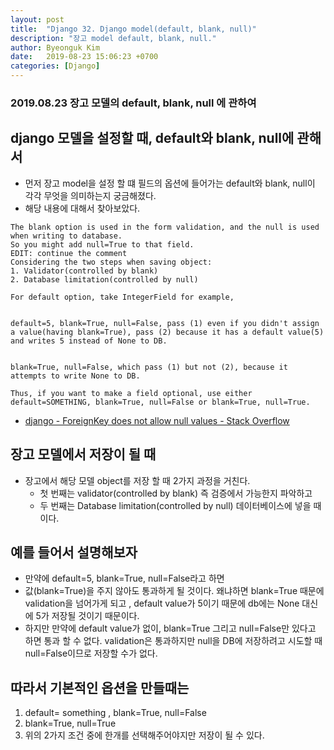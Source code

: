 ```yaml
---
layout: post
title:  "Django 32. Django model(default, blank, null)"
description: "장고 model default, blank, null."
author: Byeonguk Kim
date:   2019-08-23 15:06:23 +0700
categories: [Django]
---
```


### 2019.08.23 장고 모델의 default, blank, null 에 관하여

## django 모델을 설정할 때, default와 blank, null에 관해서

* 먼저 장고 model을 설정 할 떄 필드의 옵션에 들어가는 default와 blank, null이 각각 무엇을 의미하는지 궁금해졌다.
* 해당 내용에 대해서 찾아보았다.

```
The blank option is used in the form validation, and the null is used when writing to database.
So you might add null=True to that field.
EDIT: continue the comment
Considering the two steps when saving object:
1. Validator(controlled by blank)
2. Database limitation(controlled by null)

For default option, take IntegerField for example,


default=5, blank=True, null=False, pass (1) even if you didn't assign a value(having blank=True), pass (2) because it has a default value(5) and writes 5 instead of None to DB.


blank=True, null=False, which pass (1) but not (2), because it attempts to write None to DB.

Thus, if you want to make a field optional, use either default=SOMETHING, blank=True, null=False or blank=True, null=True.
```

* [django - ForeignKey does not allow null values - Stack Overflow](https://stackoverflow.com/questions/16589069/foreignkey-does-not-allow-null-values)

## 장고 모델에서 저장이 될 때 

* 장고에서 해당 모델 object를 저장 할 때 2가지 과정을 거친다.
    * 첫 번째는 validator(controlled by blank) 즉 검증에서 가능한지 파악하고 
    * 두 번째는 Database limitation(controlled by null) 데이터베이스에 넣을 때이다.

## 예를 들어서 설명해보자

* 만약에 default=5, blank=True, null=False라고 하면 
* 값(blank=True)을 주지 않아도 통과하게 될 것이다.  왜냐하면 blank=True 때문에 validation을 넘어가게 되고 , default value가 5이기 때문에 db에는 None 대신에 5가 저장될 것이기 때문이다. 
* 하지만 만약에 default value가 없이, blank=True 그리고 null=False만 있다고 하면 통과 할 수 없다. validation은 통과하지만 null을 DB에 저장하려고 시도할 때 null=False이므로 저장할  수가 없다.

## 따라서 기본적인 옵션을 만들때는

1. default= something , blank=True, null=False 
2. blank=True, null=True
3. 위의 2가지 조건 중에 한개를 선택해주어야지만 저장이 될 수 있다.






